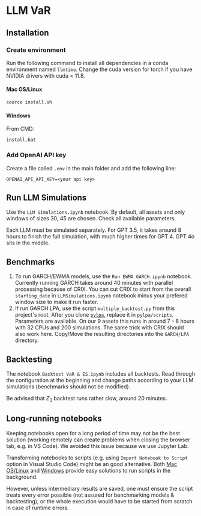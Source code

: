 # LLM VaR

## Installation

### Create environment

Run the following command to install all dependencies in a conda environment named `llmtime`. Change the cuda version for torch if you have NVIDIA drivers with cuda < 11.8. 

#### Mac OS/Linux

```
source install.sh
```

#### Windows

From CMD:
```
install.bat
```

### Add OpenAI API key

Create a file called `.env` in the main folder and add the following line:

```
OPENAI_API_API_KEY=<your api key>
```

## Run LLM Simulations

Use the `LLM Simulations.ipynb` notebook. By default, all assets and only windows of sizes 30, 45 are chosen. Check all available parameters.

Each LLM must be simulated separately. For GPT 3.5, it takes around 8 hours to finish the full simulation, with much higher times for GPT 4. GPT 4o sits in the middle.

## Benchmarks

1. To run GARCH/EWMA models, use the `Run EWMA GARCH.ipynb` notebook. Currently running GARCH takes around 40 minutes with parallel processing because of CRIX. You can cut CRIX to start from the overall `starting_date` in `LLMSimulations.ipynb` notebook minus your prefered window size to make it run faster. 
2. If run GARCH LPA, use the script `multiple_backtest.py` from this project's root. After you clone <a href="https://github.com/QuantLet/pylpa">`pylpa`</a>, replace it in `pylpa/scripts`. Parameters are available. On our 9 assets this runs in around 7 - 8 hours with 32 CPUs and 200 simulations. The same trick with CRIX should also work here. Copy/Move the resulting directories into the `GARCH/LPA` directory.

## Backtesting

The notebook `Backtest VaR & ES.ipynb` includes all backtests. Read through the configuration at the beginning and change paths according to your LLM simulations (benchmarks should not be modified).

Be advised that $Z_3$ backtest runs rather slow, around 20 minutes.


## Long-running notebooks

Keeping notebooks open for a long period of time may not be the best solution (working remotely can create problems when closing the browser tab, e.g. in VS Code). We avoided this issue because we use Jupyter Lab.

Transforming notebooks to scripts (e.g. using `Import Notebook to Script` option in Visual Studio Code) might be an good alternative. Both <a href="https://www.scaler.com/topics/how-to-run-process-in-background-linux/">Mac OS/Linux</a> and <a href="https://medium.com/@sakethvrudraraju/how-to-run-a-python-script-in-the-background-on-windows-95987864ef3e">Windows</a> provide easy solutions to run scripts in the background.

However, unless intermediary results are saved, one must ensure the script treats every error possible (not assured for benchmarking models & backtesting), or the whole execution would have to be started from scratch in case of runtime errors.
